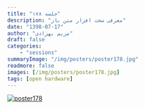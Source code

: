 ```yaml
---
title: "جلسه ۱۷۸"
description: "معرفی سخت افزار متن باز"
date: "1398-07-17"
author: "مریم بهزادی"
draft: false
categories:
    - "sessions"
summaryImage: "/img/posters/poster178.jpg"
readmore: false
images: [/img/posters/poster178.jpg]
tags: [open hardware]
---
```

[![poster178](../../img/posters/poster178.jpg)](../../img/poster178.jpg)

